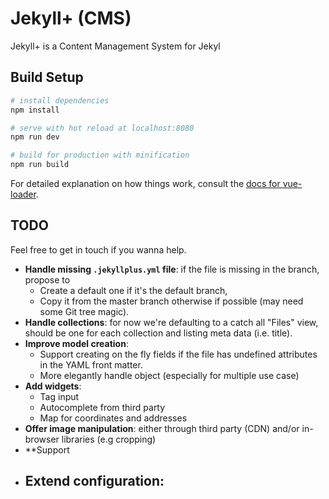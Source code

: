 # Jekyll+ (CMS)

Jekyll+ is a Content Management System for Jekyl

## Build Setup

``` bash
# install dependencies
npm install

# serve with hot reload at localhost:8080
npm run dev

# build for production with minification
npm run build
```

For detailed explanation on how things work, consult the [docs for vue-loader](http://vuejs.github.io/vue-loader).

## TODO

Feel free to get in touch if you wanna help.

- **Handle missing `.jekyllplus.yml` file**: if the file is missing in the branch, propose to
  - Create a default one if it's the default branch,
  - Copy it from the master branch otherwise if possible (may need some Git tree magic).
- **Handle collections**: for now we're defaulting to a catch all "Files" view, should be one for each collection and listing meta data (i.e. title).
- **Improve model creation**:
  - Support creating on the fly fields if the file has undefined attributes in the YAML front matter.
  - More elegantly handle object (especially for multiple use case)
- **Add widgets**:
  - Tag input
  - Autocomplete from third party
  - Map for coordinates and addresses
- **Offer image manipulation**: either through third party (CDN) and/or in-browser libraries (e.g cropping)
- **Support
- **Extend configuration**:
  -
